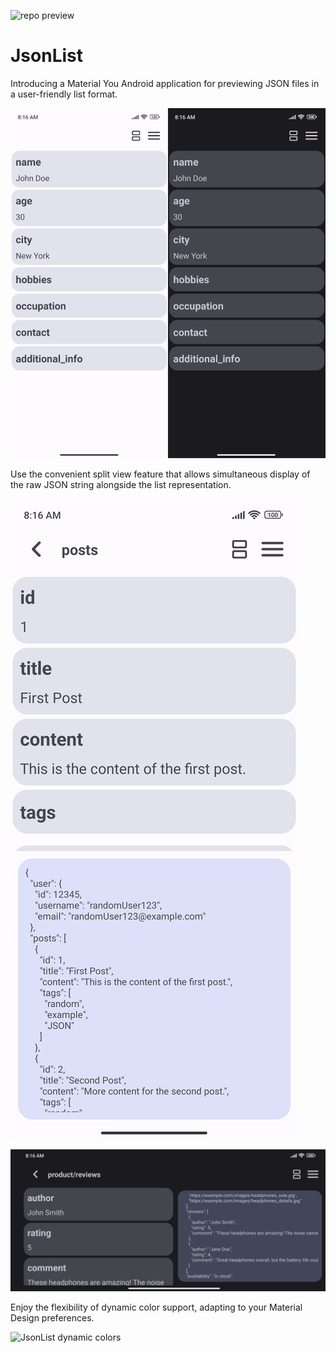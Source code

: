 ![repo preview](https://repository-images.githubusercontent.com/507594462/8b9d54af-1231-43e3-a84a-5d19da2e5e38)
# JsonList
Introducing a Material You Android application for previewing JSON files in a user-friendly list format.

![JsonList](images/jsonlist_main.jpg)

Use the convenient split view feature that allows simultaneous display of the raw JSON string alongside the list representation.

![JsonList split view](images/jsonlist_splitview.jpg)

![JsonList split view landscape](images/jsonlist_splitview_landscape.jpg)

Enjoy the flexibility of dynamic color support, adapting to your Material Design preferences.

![JsonList dynamic colors]()
